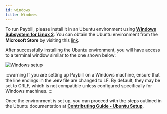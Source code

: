 ```yaml
---
id: windows
title: Windows
---
```


To run Paybill, please install it in an Ubuntu environment using **[Windows Subsystem for Linux 2](https://learn.microsoft.com/en-us/windows/wsl/install-manual#step-2---check-requirements-for-running-wsl-2)**. You can obtain the Ubuntu environment from the **Microsoft Store** by visiting this [link](https://apps.microsoft.com/store/detail/ubuntu-22042-lts/9PN20MSR04DW).

After successfully installing the Ubuntu environment, you will have access to a terminal window similar to the one shown below:

<div style={{textAlign: 'center'}}>
  <img className="screenshot-full" src="/img/contributing-guide/windows/wsl2.png" alt="Windows setup" />
</div>

:::warning
If you are setting up Paybill on a Windows machine, ensure that the line endings in the **.env** file are changed to LF. By default, they may be set to CRLF, which is not compatible unless configured specifically for Windows machines.
:::

Once the environment is set up, you can proceed with the steps outlined in the Ubuntu documentation at **[Contributing Guide - Ubuntu Setup](/docs/contributing-guide/setup/ubuntu)**.